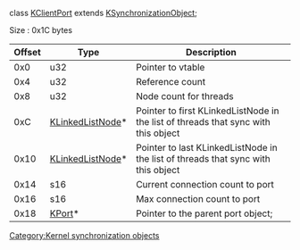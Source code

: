 class [KClientPort](KClientPort "wikilink") extends
[KSynchronizationObject](KSynchronizationObject "wikilink");

Size : 0x1C bytes

| Offset | Type                                            | Description                                                                        |
|--------|-------------------------------------------------|------------------------------------------------------------------------------------|
| 0x0    | u32                                             | Pointer to vtable                                                                  |
| 0x4    | u32                                             | Reference count                                                                    |
| 0x8    | u32                                             | Node count for threads                                                             |
| 0xC    | [KLinkedListNode](KLinkedListNode "wikilink")\* | Pointer to first KLinkedListNode in the list of threads that sync with this object |
| 0x10   | [KLinkedListNode](KLinkedListNode "wikilink")\* | Pointer to last KLinkedListNode in the list of threads that sync with this object  |
| 0x14   | s16                                             | Current connection count to port                                                   |
| 0x16   | s16                                             | Max connection count to port                                                       |
| 0x18   | [KPort](KPort "wikilink")\*                     | Pointer to the parent port object;                                                 |

[Category:Kernel synchronization
objects](Category:Kernel_synchronization_objects "wikilink")
